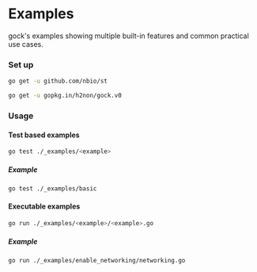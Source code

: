 # Examples

gock's examples showing multiple built-in features and common practical use cases.

### Set up

```bash
go get -u github.com/nbio/st
```

```bash
go get -u gopkg.in/h2non/gock.v0
```

### Usage

#### Test based examples

```bash
go test ./_examples/<example>
```

##### Example

```bash
go test ./_examples/basic
```

#### Executable examples

```bash
go run ./_examples/<example>/<example>.go
```

##### Example

```bash
go run ./_examples/enable_networking/networking.go
```

